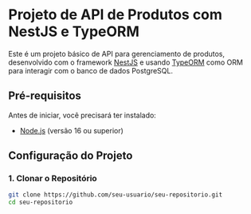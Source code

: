 # Projeto de API de Produtos com NestJS e TypeORM

Este é um projeto básico de API para gerenciamento de produtos, desenvolvido com o framework [NestJS](https://nestjs.com/) e usando [TypeORM](https://typeorm.io/) como ORM para interagir com o banco de dados PostgreSQL.

## Pré-requisitos

Antes de iniciar, você precisará ter instalado:

- [Node.js](https://nodejs.org/en/download/) (versão 16 ou superior)

## Configuração do Projeto

### 1. Clonar o Repositório

```bash
git clone https://github.com/seu-usuario/seu-repositorio.git
cd seu-repositorio
